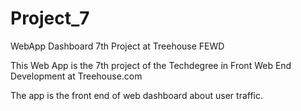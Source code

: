 # Project_7
WebApp Dashboard
7th Project at Treehouse FEWD

This Web App is the 7th project of the Techdegree in Front Web End Development at Treehouse.com

The app is the front end of web dashboard about user traffic. 
